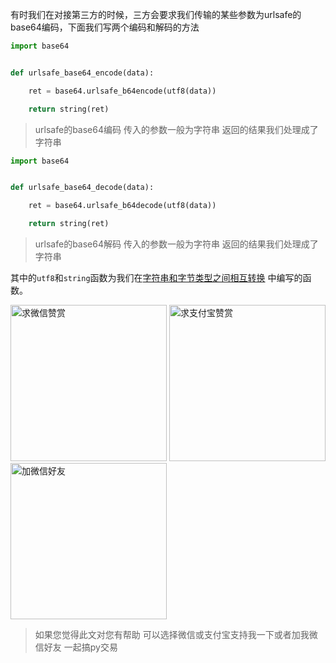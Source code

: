 有时我们在对接第三方的时候，三方会要求我们传输的某些参数为urlsafe的base64编码，下面我们写两个编码和解码的方法

```python
import base64


def urlsafe_base64_encode(data):

    ret = base64.urlsafe_b64encode(utf8(data))

    return string(ret)
```
> urlsafe的base64编码 传入的参数一般为字符串  返回的结果我们处理成了字符串

```python
import base64


def urlsafe_base64_decode(data):

    ret = base64.urlsafe_b64decode(utf8(data))

    return string(ret)

```
> urlsafe的base64解码 传入的参数一般为字符串  返回的结果我们处理成了字符串


其中的`utf8`和`string`函数为我们在[字符串和字节类型之间相互转换](https://github.com/lufeisan/PythonUtils/blob/develop/%E5%AD%97%E7%AC%A6%E4%B8%B2%E5%92%8C%E5%AD%97%E8%8A%82%E7%B1%BB%E5%9E%8B%E4%B9%8B%E9%97%B4%E7%9B%B8%E4%BA%92%E8%BD%AC%E6%8D%A2.md)  中编写的函数。


<img src="https://s1.ax1x.com/2020/06/25/NwjAbj.jpg" alt="求微信赞赏" border="0"  width="250" height="250" />

<img src="https://s1.ax1x.com/2020/06/25/NwjvyF.jpg" alt="求支付宝赞赏" border="0"  width="250" height="250"/>

<img src="https://s1.ax1x.com/2020/06/25/Nwv8l8.jpg" alt="加微信好友" border="0" width="250" height="250"/>

> 如果您觉得此文对您有帮助 可以选择微信或支付宝支持我一下或者加我微信好友 一起搞py交易
